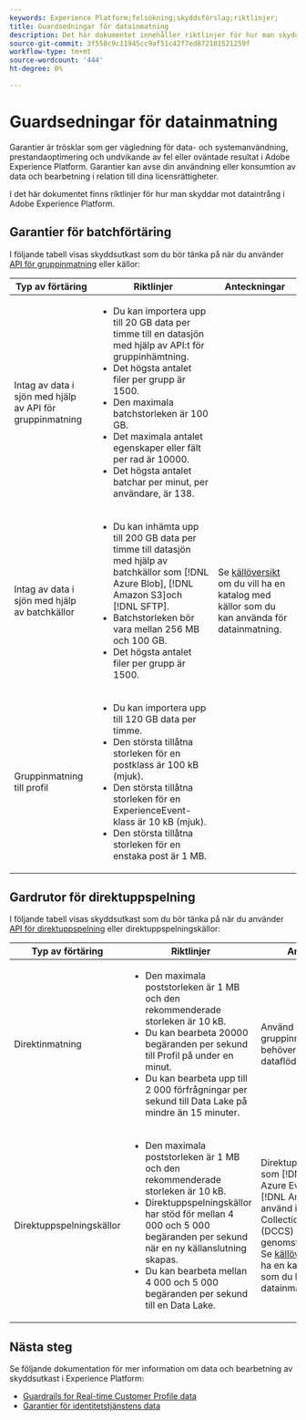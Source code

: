 ```yaml
---
keywords: Experience Platform;felsökning;skyddsförslag;riktlinjer;
title: Guardsedningar för datainmatning
description: Det här dokumentet innehåller riktlinjer för hur man skyddar mot dataintrång i Adobe Experience Platform
source-git-commit: 3f558c9c11945cc9af51c42f7ed872101521259f
workflow-type: tm+mt
source-wordcount: '444'
ht-degree: 0%

---
```


# Guardsedningar för datainmatning

Garantier är trösklar som ger vägledning för data- och systemanvändning, prestandaoptimering och undvikande av fel eller oväntade resultat i Adobe Experience Platform. Garantier kan avse din användning eller konsumtion av data och bearbetning i relation till dina licensrättigheter.

I det här dokumentet finns riktlinjer för hur man skyddar mot dataintrång i Adobe Experience Platform.

## Garantier för batchförtäring

I följande tabell visas skyddsutkast som du bör tänka på när du använder [API för gruppinmatning](./batch-ingestion/overview.md) eller källor:

| Typ av förtäring | Riktlinjer | Anteckningar |
| --- | --- | --- |
| Intag av data i sjön med hjälp av API för gruppinmatning | <ul><li>Du kan importera upp till 20 GB data per timme till en datasjön med hjälp av API:t för gruppinhämtning.</li><li>Det högsta antalet filer per grupp är 1500.</li><li>Den maximala batchstorleken är 100 GB.</li><li>Det maximala antalet egenskaper eller fält per rad är 10000.</li><li>Det högsta antalet batchar per minut, per användare, är 138.</li></ul> |
| Intag av data i sjön med hjälp av batchkällor | <ul><li>Du kan inhämta upp till 200 GB data per timme till datasjön med hjälp av batchkällor som [!DNL Azure Blob], [!DNL Amazon S3]och [!DNL SFTP].</li><li>Batchstorleken bör vara mellan 256 MB och 100 GB.</li><li>Det högsta antalet filer per grupp är 1500.</li></ul> | Se [källöversikt](../sources/home.md) om du vill ha en katalog med källor som du kan använda för datainmatning. |
| Gruppinmatning till profil | <ul><li>Du kan importera upp till 120 GB data per timme.</li><li>Den största tillåtna storleken för en postklass är 100 kB (mjuk).</li><li>Den största tillåtna storleken för en ExperienceEvent-klass är 10 kB (mjuk).</li><li>Den största tillåtna storleken för en enstaka post är 1 MB.</li></ul> |

## Gardrutor för direktuppspelning

I följande tabell visas skyddsutkast som du bör tänka på när du använder [API för direktuppspelning](./streaming-ingestion/overview.md) eller direktuppspelningskällor:

| Typ av förtäring | Riktlinjer | Anteckningar |
| --- | --- | --- |
| Direktinmatning | <ul><li>Den maximala poststorleken är 1 MB och den rekommenderade storleken är 10 kB.</li><li>Du kan bearbeta 20000 begäranden per sekund till Profil på under en minut.</li><li>Du kan bearbeta upp till 2 000 förfrågningar per sekund till Data Lake på mindre än 15 minuter.</li></ul> | Använd API:t för gruppinmatning om du behöver ett högre dataflöde. |
| Direktuppspelningskällor | <ul><li>Den maximala poststorleken är 1 MB och den rekommenderade storleken är 10 kB.</li><li>Direktuppspelningskällor har stöd för mellan 4 000 och 5 000 begäranden per sekund när en ny källanslutning skapas.</li><li>Du kan bearbeta mellan 4 000 och 5 000 begäranden per sekund till en Data Lake.</li></ul> | Direktuppspelningskällor som [!DNL Kafka], [!DNL Azure Event Hubs]och [!DNL Amazon Kinesis] använd inte [!DNL Data Collection Core Service] (DCCS) och kan ha olika genomströmningsgränser. Se [källöversikt](../sources/home.md) om du vill ha en katalog med källor som du kan använda för datainmatning. |

## Nästa steg

Se följande dokumentation för mer information om data och bearbetning av skyddsutkast i Experience Platform:

* [Guardrails for Real-time Customer Profile data](../profile/guardrails.md)
* [Garantier för identitetstjänstens data](../identity-service/guardrails.md)